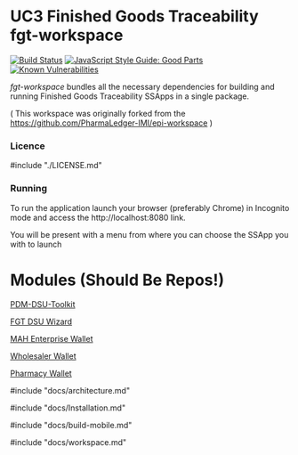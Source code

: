 # UC3 Finished Goods Traceability fgt-workspace

[![Build Status](https://travis-ci.org/{ORG-or-USERNAME}/{REPO-NAME}.png?branch=master)](https://travis-ci.org/{ORG-or-USERNAME}/{REPO-NAME})
[![JavaScript Style Guide: Good Parts](https://img.shields.io/badge/code%20style-goodparts-brightgreen.svg?style=flat)](https://github.com/dwyl/goodparts "JavaScript The Good Parts")
[![Known Vulnerabilities](https://snyk.io/test/github/dwyl/hapi-auth-jwt2/badge.svg?targetFile=package.json)](https://snyk.io/test/github/dwyl/hapi-auth-jwt2?targetFile=package.json)


*fgt-workspace*  bundles all the necessary dependencies for building and running Finished Goods Traceability SSApps in a single package.

( This workspace was originally forked from the https://github.com/PharmaLedger-IMI/epi-workspace )

### Licence

#include "./LICENSE.md"

### Running
To run the application launch your browser (preferably Chrome) in Incognito mode and access the http://localhost:8080 link.

You will be present with a menu from where you can choose the SSApp you with to launch

# Modules (Should Be Repos!)

[PDM-DSU-Toolkit](pdm-dsu-toolkit/index.html)

[FGT DSU Wizard](fgt-dsu-wizard/index.html)

[MAH Enterprise Wallet](fgt-mah-ssapp/index.html)

[Wholesaler Wallet](fgt-Wholesaler-ssapp/index.html)

[Pharmacy Wallet](fgt-mah-ssapp/index.html)

#include "docs/architecture.md"

#include "docs/Installation.md"

#include "docs/build-mobile.md"

#include "docs/workspace.md"



